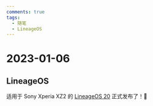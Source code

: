 ```yaml
---
comments: true
tags:
  - 随笔
  - LineageOS
---
```


# 2023-01-06

## LineageOS

适用于 Sony Xperia XZ2 的 [LineageOS 20](https://wiki.lineageos.org/devices/akari/) 正式发布了！🎉